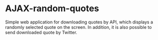 # AJAX-random-quotes

Simple web application for downloading quotes by API, which displays a randomly selected quote on the screen. In addition, it is also possible to send downloaded quote by Twitter. 
